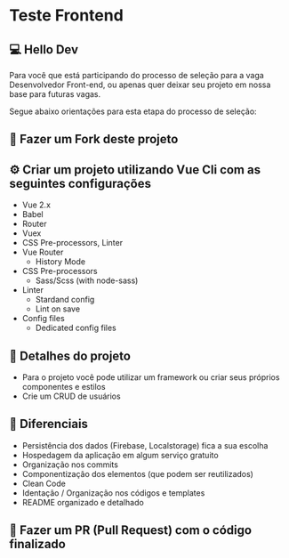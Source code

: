 # Teste Frontend

## 💻 Hello Dev
Para você que está participando do processo de seleção para a vaga Desenvolvedor Front-end, ou apenas quer deixar seu projeto em nossa base para futuras vagas.

Segue abaixo orientações para esta etapa do processo de seleção:

## 🍴 Fazer um Fork deste projeto

## ⚙️ Criar um projeto utilizando Vue Cli com as seguintes configurações
* Vue 2.x
* Babel
* Router
* Vuex
* CSS Pre-processors, Linter
* Vue Router
    * History Mode
* CSS Pre-processors
    * Sass/Scss (with node-sass)
* Linter
    * Stardand config
    * Lint on save
* Config files
    * Dedicated config files

## 🧾 Detalhes do projeto
* Para o projeto você pode utilizar um framework ou criar seus próprios componentes e estilos
* Crie um CRUD de usuários

## 🤯 Diferenciais
* Persistência dos dados (Firebase, Localstorage) fica a sua escolha
* Hospedagem da aplicação em algum serviço gratuito
* Organização nos commits
* Componentização dos elementos (que podem ser reutilizados)
* Clean Code
* Identação / Organização nos códigos e templates
* README organizado e detalhado

## 📨 Fazer um PR (Pull Request) com o código finalizado

